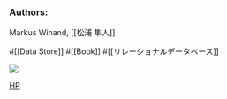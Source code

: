 ### Authors:
Markus Winand, [[松浦 隼人]]

#[[Data Store]] #[[Book]] #[[リレーショナルデータベース]]

![](https://sql-performance-explained.jp/static/9783950307849.GuXvgGvo.jpg)

[HP](https://sql-performance-explained.jp/)